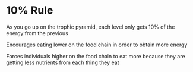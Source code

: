 # 10% Rule

As you go up on the trophic pyramid, each level only gets 10% of the energy
from the previous

Encourages eating lower on the food chain in order to obtain more energy

Forces individuals higher on the food chain to eat more because they are
getting less nutrients from each thing they eat

